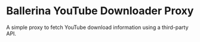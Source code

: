 # Ballerina YouTube Downloader Proxy
A simple proxy to fetch YouTube download information using a third-party API.